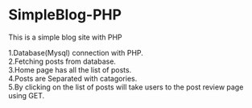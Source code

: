 # SimpleBlog-PHP
This is a simple blog site with PHP

1.Database(Mysql) connection with PHP.              
2.Fetching posts from database.              
3.Home page has all the list of posts.              
4.Posts are Separated with catagories.              
5.By clicking on the list of posts will take users to the post review page using GET.
